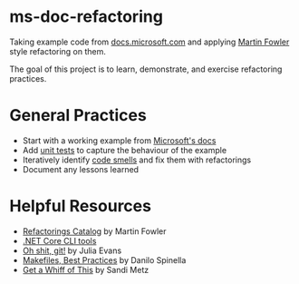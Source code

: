# ms-doc-refactoring

Taking example code from [docs.microsoft.com](https://docs.microsoft.com/) and applying [Martin Fowler](https://martinfowler.com/) style refactoring on them.

The goal of this project is to learn, demonstrate, and exercise refactoring practices.

# General Practices

* Start with a working example from [Microsoft's docs](https://docs.microsoft.com/)
* Add [unit tests](https://martinfowler.com/bliki/UnitTest.html) to capture the behaviour of the example
* Iteratively identify [code smells](https://martinfowler.com/bliki/CodeSmell.html) and fix them with refactorings
* Document any lessons learned

# Helpful Resources

* [Refactorings Catalog](https://refactoring.com/catalog/) by Martin Fowler
* [.NET Core CLI tools](https://docs.microsoft.com/en-us/dotnet/core/tools/?tabs=netcore2x)
* [Oh shit, git!](http://ohshitgit.com/) by Julia Evans
* [Makefiles, Best Practices](https://danyspin97.org/blog/makefiles-best-practices/) by Danilo Spinella
* [Get a Whiff of This](https://www.youtube.com/watch?v=PJjHfa5yxlU) by Sandi Metz
